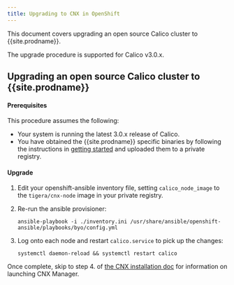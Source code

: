 ```yaml
---
title: Upgrading to CNX in OpenShift
---
```


This document covers upgrading an open source Calico cluster to {{site.prodname}}.

The upgrade procedure is supported for Calico v3.0.x.

## Upgrading an open source Calico cluster to {{site.prodname}}

#### Prerequisites

This procedure assumes the following:

- Your system is running the latest 3.0.x release of Calico.
- You have obtained the {{site.prodname}} specific binaries by following the instructions in [getting started]({{site.baseurl}}/{{page.version}}/getting-started/) and uploaded them to a private registry.

#### Upgrade

1. Edit your openshift-ansible inventory file, setting `calico_node_image`
   to the `tigera/cnx-node` image in your private registry.

2. Re-run the ansible provisioner:

       ansible-playbook -i ./inventory.ini /usr/share/ansible/openshift-ansible/playbooks/byo/config.yml

3. Log onto each node and restart `calico.service` to pick up the changes:

       systemctl daemon-reload && systemctl restart calico

Once complete, skip to step 4. of [the CNX installation doc](cnx/installation) for information on launching CNX Manager.